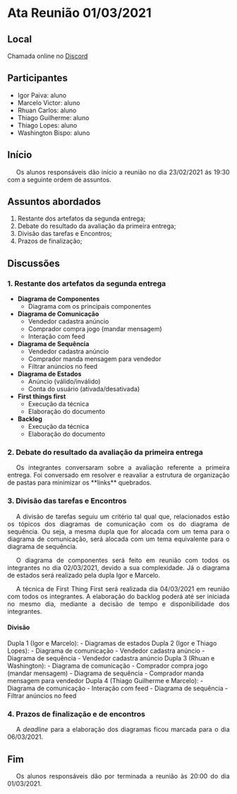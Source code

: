 # Ata Reunião 01/03/2021

## Local

Chamada online no [Discord](https://discord.com/)

## Participantes

- Igor Paiva: aluno
- Marcelo Victor: aluno
- Rhuan Carlos: aluno
- Thiago Guilherme: aluno
- Thiago Lopes: aluno
- Washington Bispo: aluno

## Início

<p style="text-indent: 20px; text-align: justify">
Os alunos responsáveis dão início a reunião no dia 23/02/2021 ás 19:30 com a seguinte ordem de assuntos.
</p>

## Assuntos abordados

1. Restante dos artefatos da segunda entrega;
2. Debate do resultado da avaliação da primeira entrega;
3. Divisão das tarefas e Encontros;
4. Prazos de finalização;

## Discussões

### 1. Restante dos artefatos da segunda entrega

- **Diagrama de Componentes**
    - Diagrama com os principais componentes
- **Diagrama de Comunicação**
    - Vendedor cadastra anúncio
    - Comprador compra jogo (mandar mensagem)
    - Interação com feed
- **Diagrama de Sequência**
    - Vendedor cadastra anúncio
    - Comprador manda mensagem para vendedor
    - Filtrar anúncios no feed
- **Diagrama de Estados**
    - Anúncio (válido/inválido)
    - Conta do usuário (ativada/desativada)
- **First things first**
    - Execução da técnica
    - Elaboração do documento
- **Backlog**
    - Execução da técnica
    - Elaboração do documento

### 2. Debate do resultado da avaliação da primeira entrega

<p style="text-indent: 20px; text-align: justify">
Os integrantes conversaram sobre a avaliação referente a primeira entrega. Foi conversado em resolver e reavaliar a estrutura de organização de pastas para minimizar os **links** quebrados.
</p>

### 3. Divisão das tarefas e Encontros

<p style="text-indent: 20px; text-align: justify">
A divisão de tarefas seguiu um critério tal qual que, relacionados estão os tópicos dos diagramas de comunicação com os do diagrama de sequência. Ou seja, a mesma dupla que for alocada com um tema para o diagrama de comunicação, será alocada com um tema equivalente para o diagrama de sequência.
</p>
<p style="text-indent: 20px; text-align: justify">
O diagrama de componentes será feito em reunião com todos os integrantes no dia 02/03/2021, devido a sua complexidade. Já o diagrama de estados será realizado pela dupla Igor e Marcelo.
</p>
<p style="text-indent: 20px; text-align: justify">
A técnica de First Thing First será realizada dia 04/03/2021 em reunião com todos os integrantes. A elaboração do backlog poderá até ser iniciada no mesmo dia, mediante a decisão de tempo e disponibilidade dos integrantes.
</p>

#### Divisão

Dupla 1 (Igor e Marcelo):
    - Diagramas de estados
Dupla 2 (Igor e Thiago Lopes):
    - Diagrama de comunicação - Vendedor cadastra anúncio
    - Diagrama de sequência - Vendedor cadastra anúncio
Dupla 3 (Rhuan e Washington):
    - Diagrama de comunicação - Comprador compra jogo (mandar mensagem)
    - Diagrama de sequência - Comprador manda mensagem para vendedor
Dupla 4 (Thiago Guilherme e Marcelo):
    - Diagrama de comunicação - Interação com feed
    - Diagrama de sequência - Filtrar anúncios no feed
    
### 4. Prazos de finalização e de encontros

<p style="text-indent: 20px; text-align: justify">
A <em>deadline</em> para a elaboração dos diagramas ficou marcada para o dia 06/03/2021.
</p>

## Fim

<p style="text-indent: 20px; text-align: justify">
Os alunos responsáveis dão por terminada a reunião às 20:00 do dia 01/03/2021.
</p>
